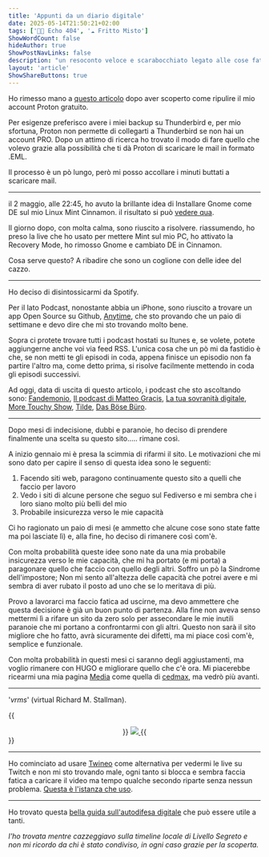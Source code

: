 ```yaml
---
title: 'Appunti da un diario digitale'
date: 2025-05-14T21:50:21+02:00
tags: ['👨‍💻 Echo 404', '☁️ Fritto Misto']
ShowWordCount: false
hideAuthor: true
ShowPostNavLinks: false
description: "un resoconto veloce e scarabocchiato legato alle cose fatte nel mondo tech"
layout: 'article'
ShowShareButtons: true
---
```


Ho rimesso mano a [questo articolo](/fritto-misto/thunderbirdBackup) dopo aver scoperto come ripulire il mio account Proton gratuito.

Per esigenze preferisco avere i miei backup su Thunderbird e, per mio sfortuna, Proton non permette di collegarti a Thunderbird se non hai un account PRO. Dopo un attimo di ricerca ho trovato il modo di fare quello che volevo grazie alla possibilità che ti dà Proton di scaricare le mail in formato .EML. 

Il processo è un pò lungo, però mi posso accollare i minuti buttati a scaricare mail.

---

il 2 maggio, alle 22:45, ho avuto la brillante idea di Installare Gnome come DE sul mio Linux Mint Cinnamon. il risultato si può [vedere qua](https://livellosegreto.it/@piacerematthew/114440298246856004).

Il giorno dopo, con molta calma, sono riuscito a risolvere. riassumendo, ho preso la live che ho usato per mettere Mint sul mio PC, ho attivato la Recovery Mode, ho rimosso Gnome e cambiato DE in Cinnamon.

Cosa serve questo? A ribadire che sono un coglione con delle idee del cazzo.

---

Ho deciso di disintossicarmi da Spotify.

Per il lato Podcast, nonostante abbia un iPhone, sono riuscito a trovare un app Open Source su Github, [Anytime](https://github.com/amugofjava/anytime_podcast_player), che sto provando che un paio di settimane e devo dire che mi sto trovando molto bene.

Sopra ci protete trovare tutti i podcast hostati su Itunes e, se volete, potete aggiungerne anche voi via feed RSS. L'unica cosa che un pò mi da fastidio è che, se non metti te gli episodi in coda, appena finisce un episodio non fa partire l'altro ma, come detto prima, si risolve facilmente mettendo in coda gli episodi successivi.

Ad oggi, data di uscita di questo articolo, i podcast che sto ascoltando sono: [Fandemonio](https://podcasts.apple.com/us/podcast/fandemonio/id1765325279), [Il podcast di Matteo Gracis](https://podcasts.apple.com/us/podcast/il-podcast-di-matteo-gracis/id1801997533), [La tua sovranità digitale](https://podcasts.apple.com/us/podcast/la-tua-sovranit%C3%A0-digitale/id1723017461), [More Touchy Show](https://podcasts.apple.com/us/podcast/more-touchy-show/id1772574222), [Tilde](https://podcasts.apple.com/us/podcast/tilde/id1543929965), [Das Böse Büro](https://keinpfusch.net/podcast).

---

Dopo mesi di indecisione, dubbi e paranoie, ho deciso di prendere finalmente una scelta su questo sito..... rimane così.


A inizio gennaio mi è presa la scimmia di rifarmi il sito. Le motivazioni che mi sono dato per capire il senso di questa idea sono le seguenti:

1. Facendo siti web, paragono continuamente questo sito a quelli che faccio per lavoro
2. Vedo i siti di alcune persone che seguo sul Fediverso e mi sembra che i loro siano molto più belli del mio
3. Probabile insicurezza verso le mie capacità

Ci ho ragionato un paio di mesi (e ammetto che alcune cose sono state fatte ma poi lasciate lì) e, alla fine, ho deciso di rimanere così com'è.

Con molta probabilità queste idee sono nate da una mia probabile insicurezza verso le mie capacità, che mi ha portato (e mi porta) a paragonare quello che faccio con quello degli altri. Soffro un pò la Sindrome dell'impostore; Non mi sento all'altezza delle capacità che potrei avere e mi sembra di aver rubato il posto ad uno che se lo meritava di più. 

Provo a lavorarci ma faccio fatica ad uscirne, ma devo ammettere che questa decisione è già un buon punto di partenza. Alla fine non aveva senso mettermi lì a rifare un sito da zero solo per assecondare le mie inutili paranoie che mi portano a confrontarmi con gli altri. Questo non sarà il sito migliore che ho fatto, avrà sicuramente dei difetti, ma mi piace così com'è, semplice e funzionale.

Con molta probabilità in questi mesi ci saranno degli aggiustamenti, ma voglio rimanere con HUGO e migliorare quello che c'è ora. Mi piacerebbe ricearmi una mia pagina [Media](https://cedmax.net/media/) come quella di [cedmax](https://cedmax.net/), ma vedrò più avanti.

---

'*vrms*' (virtual Richard M. Stallman).

{{<center>}}
    <a href="https://snowfan.masto.host/@snow">
        <img src="../../posts/vrms.png" id="imgArticle">
    </a>
{{</center>}}

---

Ho cominciato ad usare [Twineo](https://codeberg.org/CloudyyUw/twineo) come alternativa per vedermi le live su Twitch e non mi sto trovando male, ogni tanto si blocca e sembra faccia fatica a caricare il video ma tempo qualche secondo riparte senza nessun problema. [Questa è l'istanza che uso](https://twineo.ducks.party/).

---

Ho trovato questa [bella guida sull'autodifesa digitale](https://facciamo.cisti.org/#/) che può essere utile a tanti.

_l'ho trovata mentre cazzeggiavo sulla timeline locale di Livello Segreto e non mi ricordo da chi è stato condiviso, in ogni caso grazie per la scoperta._